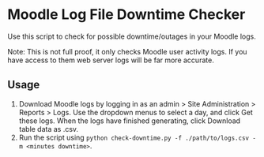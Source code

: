 # Moodle Log File Downtime Checker
Use this script to check for possible downtime/outages in your Moodle logs.

Note: This is not full proof, it only checks Moodle user activity logs. If you have access to them web server logs will be far more accurate.

## Usage
1. Download Moodle logs by logging in as an admin > Site Administration > Reports > Logs. Use the dropdown menus to select a day, and click Get these logs. When the logs have finished generating, click Download table data as .csv.
2. Run the script using `python check-downtime.py -f ./path/to/logs.csv -m <minutes downtime>`.
